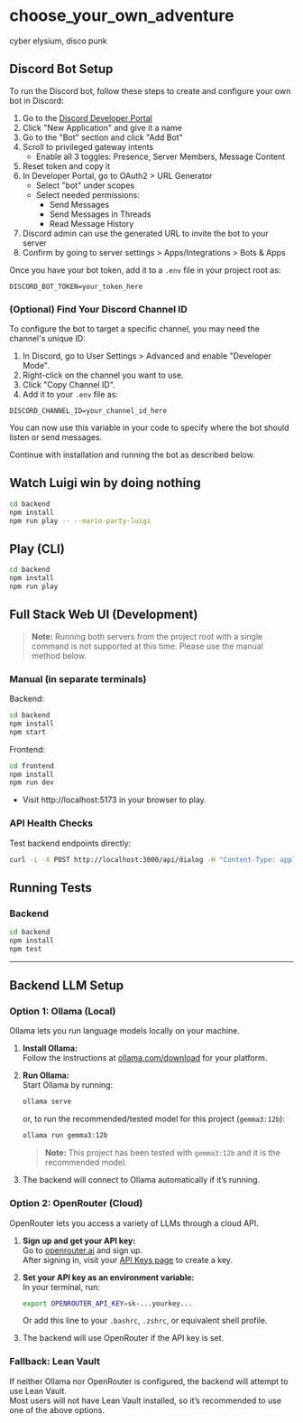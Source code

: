 # choose_your_own_adventure
cyber elysium, disco punk

## Discord Bot Setup

To run the Discord bot, follow these steps to create and configure your own bot in Discord:

1. Go to the [Discord Developer Portal](https://discord.com/developers/applications)
2. Click "New Application" and give it a name
3. Go to the "Bot" section and click "Add Bot"
4. Scroll to privileged gateway intents
    - Enable all 3 toggles: Presence, Server Members, Message Content
5. Reset token and copy it
6. In Developer Portal, go to OAuth2 > URL Generator
    - Select "bot" under scopes
    - Select needed permissions:
        - Send Messages
        - Send Messages in Threads
        - Read Message History
7. Discord admin can use the generated URL to invite the bot to your server
8. Confirm by going to server settings > Apps/Integrations > Bots & Apps

Once you have your bot token, add it to a `.env` file in your project root as:

```env
DISCORD_BOT_TOKEN=your_token_here
```

### (Optional) Find Your Discord Channel ID

To configure the bot to target a specific channel, you may need the channel's unique ID:

1. In Discord, go to User Settings > Advanced and enable "Developer Mode".
2. Right-click on the channel you want to use.
3. Click "Copy Channel ID".
4. Add it to your `.env` file as:

```env
DISCORD_CHANNEL_ID=your_channel_id_here
```

You can now use this variable in your code to specify where the bot should listen or send messages.

Continue with installation and running the bot as described below.

## Watch Luigi win by doing nothing

```bash
cd backend
npm install
npm run play -- --mario-party-luigi
```

## Play (CLI)

```bash
cd backend
npm install
npm run play
```

## Full Stack Web UI (Development)

> **Note:** Running both servers from the project root with a single command is not supported at this time. Please use the manual method below.

### Manual (in separate terminals)

Backend:
```bash
cd backend
npm install
npm start
```
Frontend:
```bash
cd frontend
npm install
npm run dev
```
- Visit http://localhost:5173 in your browser to play.

### API Health Checks

Test backend endpoints directly:
```bash
curl -i -X POST http://localhost:3000/api/dialog -H "Content-Type: application/json" -d '{"playerId":"player1","sceneId":"scene_intro"}'
```

## Running Tests

### Backend
```bash
cd backend
npm install
npm test
```

---

## Backend LLM Setup

### Option 1: Ollama (Local)

Ollama lets you run language models locally on your machine.

1. **Install Ollama:**  
   Follow the instructions at [ollama.com/download](https://ollama.com/download) for your platform.

2. **Run Ollama:**  
   Start Ollama by running:
   ```bash
   ollama serve
   ```
   or, to run the recommended/tested model for this project (`gemma3:12b`):
   ```bash
   ollama run gemma3:12b
   ```
   > **Note:** This project has been tested with `gemma3:12b` and it is the recommended model.

3. The backend will connect to Ollama automatically if it’s running.

### Option 2: OpenRouter (Cloud)

OpenRouter lets you access a variety of LLMs through a cloud API.

1. **Sign up and get your API key:**  
   Go to [openrouter.ai](https://openrouter.ai/) and sign up.  
   After signing in, visit your [API Keys page](https://openrouter.ai/keys) to create a key.

2. **Set your API key as an environment variable:**  
   In your terminal, run:
   ```bash
   export OPENROUTER_API_KEY=sk-...yourkey...
   ```
   Or add this line to your `.bashrc`, `.zshrc`, or equivalent shell profile.

3. The backend will use OpenRouter if the API key is set.

### Fallback: Lean Vault

If neither Ollama nor OpenRouter is configured, the backend will attempt to use Lean Vault.  
Most users will not have Lean Vault installed, so it’s recommended to use one of the above options.
